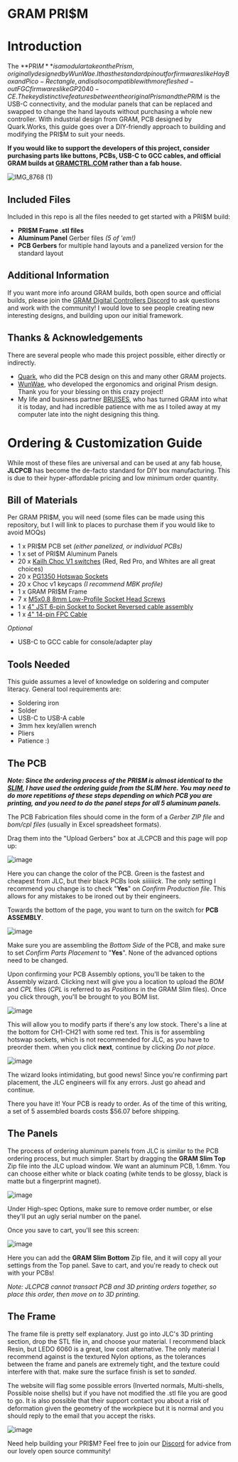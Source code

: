 # GRAM PRI$M

# Introduction 
The **PRI$M** is a modular take on the Prism, originally designed by WunWae. It has the standard pinout for firmwares like HayBox and Pico-Rectangle, and is also compatible with more fleshed-out FGC firmwares like GP2040-CE. The key distinctive features between the original Prism and the PRI$M is the USB-C connectivity, and the modular panels that can be replaced and swapped to change the hand layouts without purchasing a whole new controller. With industrial design from GRAM, PCB designed by Quark.Works, this guide goes over a DIY-friendly approach to building and modifying the PRI$M to suit your needs.

**If you would like to support the developers of this project, consider purchasing parts like buttons, PCBs, USB-C to GCC cables, and official GRAM builds at [GRAMCTRL.COM](https://www.gramctrl.com) rather than a fab house.**

![IMG_8768 (1)](https://github.com/GrammyMoney/GRAM-x-PRISM/assets/126632196/b02a1fcf-058c-45d0-9162-b23c6b7bc4d1)

Included Files
-
Included in this repo is all the files needed to get started with a PRI$M build:
- **PRI$M Frame .stl files**
- **Aluminum Panel** Gerber files *(5 of 'em!)*
- **PCB Gerbers** for multiple hand layouts and a panelized version for the standard layout

Additional Information
-
If you want more info around GRAM builds, both open source and official builds, please join the [GRAM Digital Controllers Discord](https://discord.gg/6TuHw2r2X4) to ask questions and work with the community! I would love to see people creating new interesting designs, and building upon our initial framework.

Thanks & Acknowledgements
-
There are several people who made this project possible, either directly or indirectly.
- [Quark](https://twitter.com/quark_works), who did the PCB design on this and many other GRAM projects.
- [WunWae](https://twitter.com/WuhnWae), who developed the ergonomics and original Prism design. Thank you for your blessing on this crazy project!
- My life and business partner [BRUISES](https://twitter.com/bruisesxo), who has turned GRAM into what it is today, and had incredible patience with me as I toiled away at my computer late into the night designing this thing.

# Ordering & Customization Guide
While most of these files are universal and can be used at any fab house, **JLCPCB** has become the de-facto standard for DIY box manufacturing. This is due to their hyper-affordable pricing and low minimum order quantity.

Bill of Materials
-
Per GRAM PRI$M, you will need (some files can be made using this repository, but I will link to places to purchase them if you would like to avoid MOQs)
- 1 x PRI$M PCB set *(either panelized, or individual PCBs)*
- 1 x set of PRI$M Aluminum Panels
- 20 x [Kailh Choc V1 switches](https://www.moergo.com/products/kailh-choc-v1-key-switches-red-brown-white-pro-red-20-pack?variant=45328736780561) (Red, Red Pro, and Whites are all great choices)
- 20 x [PG1350 Hotswap Sockets](https://mkultra.click/kailh-hotswap-sockets)
- 20 x Choc v1 keycaps *(I recommend MBK profile)*
- 1 x GRAM PRI$M Frame
- 7 x [M5x0.8 8mm Low-Profile Socket Head Screws](https://www.mcmaster.com/92855A507)
- 1 x [4" JST 6-pin Socket to Socket Reversed cable assembly](https://www.digikey.com/en/products/detail/jst-sales-america-inc/A06SR06SR30K102A/9922193)
- 1 x [4" 14-pin FPC Cable](https://www.digikey.com/en/products/detail/molex/0152670295/4427171)

*Optional*
- USB-C to GCC cable for console/adapter play

Tools Needed
-
This guide assumes a level of knowledge on soldering and computer literacy. General tool requirements are:
- Soldering iron
- Solder
- USB-C to USB-A cable
- 3mm hex key/allen wrench
- Pliers
- Patience :)

The PCB
-
***Note: Since the ordering process of the PRI$M is almost identical to the [SLIM](https://github.com/GrammyMoney/GRAM-SLIM), I have used the ordering guide from the SLIM here. You may need to do more repetitions of these steps depending on which PCB you are printing, and you need to do the panel steps for all 5 aluminum panels.***

The PCB Fabrication files should come in the form of a *Gerber ZIP file* and *bom/cpl files* (usually in Excel spreadsheet formats).

Drag them into the "Upload Gerbers" box at JLCPCB and this page will pop up:

![image](https://github.com/GrammyMoney/GRAM-SLIM/assets/126632196/399c1986-c4fd-446e-97d9-e55e6c1433eb)

Here you can change the color of the PCB. Green is the fastest and cheapest from JLC, but their black PCBs look *siiiiiick*. The only setting I recommend you change is to check "**Yes**" on *Confirm Production file*. This allows for any mistakes to be ironed out by their engineers.

Towards the bottom of the page, you want to turn on the switch for **PCB ASSEMBLY**.

![image](https://github.com/GrammyMoney/GRAM-SLIM/assets/126632196/349919ce-35f1-425e-aabc-416f8ca25363)

Make sure you are assembling the *Bottom Side* of the PCB, and make sure to set *Confirm Parts Placement* to "**Yes**". None of the advanced options need to be changed.

Upon confirming your PCB Assembly options, you'll be taken to the Assembly wizard. Clicking next will give you a location to upload the *BOM* and *CPL* files (*CPL* is referred to as *Positions* in the GRAM Slim files). Once you click through, you'll be brought to you BOM list.

![image](https://github.com/GrammyMoney/GRAM-SLIM/assets/126632196/36b6bb49-a48a-4550-983b-55a35bed7615)

This will allow you to modify parts if there's any low stock. There's a line at the bottom for CH1-CH21 with some red text. This is for assembling hotswap sockets, which is not recommended for JLC, as you have to preorder them. when you click **next**, continue by clicking *Do not place*.

![image](https://github.com/GrammyMoney/GRAM-SLIM/assets/126632196/b6534da2-4ae0-4e29-a1a3-f0b06aea3565)

The wizard looks intimidating, but good news! Since you're confirming part placement, the JLC engineers will fix any errors. Just go ahead and continue.

There you have it! Your PCB is ready to order. As of the time of this writing, a set of 5 assembled boards costs $56.07 before shipping.

The Panels
-
The process of ordering aluminum panels from JLC is similar to the PCB ordering process, but much simpler. Start by dragging the **GRAM Slim Top** Zip file into the JLC upload window. We want an aluminum PCB, 1.6mm. You can choose either white or black coating (white tends to be glossy, black is matte but a fingerprint magnet). 

![image](https://github.com/GrammyMoney/GRAM-SLIM/assets/126632196/cfec88fb-68bb-479e-8c88-61d2a660c8fc)

Under High-spec Options, make sure to remove order number, or else they'll put an ugly serial number on the panel.

Once you save to cart, you'll see this screen:

![image](https://github.com/GrammyMoney/GRAM-SLIM/assets/126632196/218c9ba4-145b-4697-92de-b3484fcedc13)

Here you can add the **GRAM Slim Bottom** Zip file, and it will copy all your settings from the Top panel. Save to cart, and you're ready to check out with your PCBs!

*Note: JLCPCB cannot transact PCB and 3D printing orders together, so place this order, then move on to 3D printing.*


The Frame
-
The frame file is pretty self explanatory. Just go into JLC's 3D printing section, drop the STL file in, and choose your material. I recommend black Resin, but LEDO 6060 is a great, low cost alternative. The only material I recommend against is the textured Nylon options, as the tolerances between the frame and panels are extremely tight, and the texture could interfere with that. make sure the surface finish is set to *sanded*. 

The website will flag some possible errors (Inverted normals, Multi-shells, Possible noise shells) but if you have not modified the .stl file you are good to go. It is also possible that their support contact you about a risk of deformation given the geometry of the workpiece but it is normal and you should reply to the email that you accept the risks.


![image](https://github.com/GrammyMoney/GRAM-SLIM/assets/126632196/7fee3cdb-1453-4f1a-8c41-a377b9aa191a)

Need help building your PRI$M? Feel free to join our [Discord](https://discord.gg/gramctrl) for advice from our lovely open source community!
